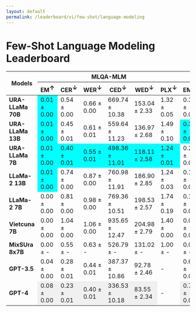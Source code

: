 ```yaml
---
layout: default
permalink: /leaderboard/vi/few-shot/language-modeling
---
```

# Few-Shot Language Modeling Leaderboard

<table class="table table-bordered table-sm w-100 dtHorizontalTable" cellspacing="0">
  <thead>
    <tr>
      <th rowspan="2" class="text-center align-middle"><b>Models</b></th>
      <th colspan="6" class="text-center"><b>MLQA-MLM</b></th>
      <th colspan="6" class="text-center"><b>VSEC</b></th>
    </tr>
    <tr>
      <th class="text-center"><b>EM<span style="vertical-align: super;">↑</span></b></th>
      <th class="text-center"><b>CER<span style="vertical-align: super;">↓</span></b></th>
      <th class="text-center"><b>WER<span style="vertical-align: super;">↓</span></b></th>
      <th class="text-center"><b>CED<span style="vertical-align: super;">↓</span></b></th>
      <th class="text-center"><b>WED<span style="vertical-align: super;">↓</span></b></th>
      <th class="text-center"><b>PLX<span style="vertical-align: super;">↓</span></b></th>
      <th class="text-center"><b>EM<span style="vertical-align: super;">↑</span></b></th>
      <th class="text-center"><b>CER<span style="vertical-align: super;">↓</span></b></th>
      <th class="text-center"><b>WER<span style="vertical-align: super;">↓</span></b></th>
      <th class="text-center"><b>CED<span style="vertical-align: super;">↓</span></b></th>
      <th class="text-center"><b>WED<span style="vertical-align: super;">↓</span></b></th>
      <th class="text-center"><b>PLX<span style="vertical-align: super;">↓</span></b></th>
    </tr>
  </thead>
  <tbody>
    <tr>
      <td class="text-center"><b>URA-LLaMa 70B</b></td>
      <td class="text-center" style="background-color: cyan;">0.01 ± 0.00</td>
      <td class="text-center">0.54 ± 0.00</td>
      <td class="text-center">0.66 ± 0.00</td>
      <td class="text-center">669.74 ± 10.38</td>
      <td class="text-center">153.04 ± 2.33</td>
      <td class="text-center">1.32 ± 0.05</td>
      <td class="text-center">0.33 ± 0.00</td>
      <td class="text-center">0.11 ± 0.00</td>
      <td class="text-center">0.13 ± 0.00</td>
      <td class="text-center">15.09 ± 0.42</td>
      <td class="text-center">4.05 ± 0.11</td>
      <td class="text-center">1.13 ± 0.00</td>
    </tr>
    <tr>
      <td class="text-center"><b>URA-LLaMa 13B</b></td>
      <td class="text-center" style="background-color: cyan;">0.01 ± 0.00</td>
      <td class="text-center">0.45 ± 0.01</td>
      <td class="text-center">0.61 ± 0.01</td>
      <td class="text-center">559.64 ± 11.23</td>
      <td class="text-center">136.97 ± 2.68</td>
      <td class="text-center">1.49 ± 0.10</td>
      <td class="text-center" style="background-color: cyan;">0.35 ± 0.00</td>
      <td class="text-center" style="background-color: cyan;">0.02 ± 0.00</td>
      <td class="text-center" style="background-color: cyan;">0.04 ± 0.00</td>
      <td class="text-center" style="background-color: cyan;">2.81 ± 0.12</td>
      <td class="text-center" style="background-color: cyan;">1.18 ± 0.03</td>
      <td class="text-center">1.15 ± 0.00</td>
    </tr>
    <tr>
      <td class="text-center"><b>URA-LLaMa 7B</b></td>
      <td class="text-center" style="background-color: cyan;">0.01 ± 0.00</td>
      <td class="text-center" style="background-color: cyan;">0.40 ± 0.01</td>
      <td class="text-center" style="background-color: cyan;">0.55 ± 0.01</td>
      <td class="text-center" style="background-color: cyan;">498.36 ± 11.01</td>
      <td class="text-center" style="background-color: cyan;">118.11 ± 2.58</td>
      <td class="text-center" style="background-color: cyan;">1.24 ± 0.01</td>
      <td class="text-center">0.22 ± 0.00</td>
      <td class="text-center">0.32 ± 0.01</td>
      <td class="text-center">0.33 ± 0.01</td>
      <td class="text-center">41.89 ± 1.54</td>
      <td class="text-center">10.10 ± 0.34</td>
      <td class="text-center">1.07 ± 0.00</td>
    </tr>
    <tr>
      <td class="text-center"><b>LLaMa-2 13B</b></td>
      <td class="text-center" style="background-color: cyan;">0.01 ± 0.00</td>
      <td class="text-center">0.74 ± 0.00</td>
      <td class="text-center">0.87 ± 0.00</td>
      <td class="text-center">760.98 ± 11.91</td>
      <td class="text-center">186.90 ± 2.85</td>
      <td class="text-center">1.24 ± 0.03</td>
      <td class="text-center">0.16 ± 0.00</td>
      <td class="text-center">0.03 ± 0.00</td>
      <td class="text-center">0.05 ± 0.00</td>
      <td class="text-center">3.38 ± 0.16</td>
      <td class="text-center">1.51 ± 0.04</td>
      <td class="text-center" style="background-color: cyan;">1.01 ± 0.00</td>
    </tr>
    <tr>
      <td class="text-center"><b>LLaMa-2 7B</b></td>
      <td class="text-center">0.00 ± 0.00</td>
      <td class="text-center">0.81 ± 0.00</td>
      <td class="text-center">0.98 ± 0.00</td>
      <td class="text-center">769.36 ± 10.51</td>
      <td class="text-center">198.53 ± 2.57</td>
      <td class="text-center">1.74 ± 0.19</td>
      <td class="text-center">0.12 ± 0.00</td>
      <td class="text-center">0.36 ± 0.01</td>
      <td class="text-center">0.39 ± 0.01</td>
      <td class="text-center">47.50 ± 0.86</td>
      <td class="text-center">11.80 ± 0.19</td>
      <td class="text-center">1.06 ± 0.00</td>
    </tr>
    <tr>
      <td class="text-center"><b>Vietcuna 7B</b></td>
      <td class="text-center">0.00 ± 0.00</td>
      <td class="text-center">1.04 ± 0.00</td>
      <td class="text-center">1.06 ± 0.00</td>
      <td class="text-center">935.65 ± 12.47</td>
      <td class="text-center">204.98 ± 2.79</td>
      <td class="text-center">1.40 ± 0.00</td>
      <td class="text-center">0.00 ± 0.00</td>
      <td class="text-center">8.00 ± 0.07</td>
      <td class="text-center">8.01 ± 0.07</td>
      <td class="text-center">1063.93 ± 7.64</td>
      <td class="text-center">241.74 ± 1.74</td>
      <td class="text-center">1.46 ± 0.00</td>
    </tr>
    <tr>
      <td class="text-center"><b>MixSUra 8x7B</b></td>
      <td class="text-center">0.00 ± -</td>
      <td class="text-center">0.55 ± -</td>
      <td class="text-center">0.63 ± -</td>
      <td class="text-center">526.79 ± -</td>
      <td class="text-center">131.02 ± -</td>
      <td class="text-center">1.00 ± -</td>
      <td class="text-center">0.08 ± -</td>
      <td class="text-center">0.19 ± -</td>
      <td class="text-center">0.28 ± -</td>
      <td class="text-center">25.13 ± -</td>
      <td class="text-center">8.58 ± -</td>
      <td class="text-center">1.00 ± -</td>
    </tr>
    <tr>
      <td class="text-center"><b>GPT-3.5</b></td>
      <td class="text-center">0.04 ± 0.00</td>
      <td class="text-center">0.28 ± 0.01</td>
      <td class="text-center">0.44 ± 0.01</td>
      <td class="text-center">387.37 ± 10.86</td>
      <td class="text-center">92.78 ± 2.46</td>
      <td class="text-center">-</td>
      <td class="text-center">0.66 ± 0.00</td>
      <td class="text-center" style="background-color: #f0f0f0;">0.01 ± 0.00</td>
      <td class="text-center">0.02 ± 0.00</td>
      <td class="text-center">1.63 ± 0.08</td>
      <td class="text-center">0.61 ± 0.02</td>
      <td class="text-center">-</td>
    </tr>
    <tr>
      <td class="text-center"><b>GPT-4</b></td>
      <td class="text-center" style="background-color: #f0f0f0;">0.08 ± 0.00</td>
      <td class="text-center" style="background-color: #f0f0f0;">0.23 ± 0.01</td>
      <td class="text-center" style="background-color: #f0f0f0;">0.40 ± 0.01</td>
      <td class="text-center" style="background-color: #f0f0f0;">336.53 ± 10.18</td>
      <td class="text-center" style="background-color: #f0f0f0;">83.55 ± 2.34</td>
      <td class="text-center">-</td>
      <td class="text-center" style="background-color: #f0f0f0;">0.75 ± 0.00</td>
      <td class="text-center" style="background-color: #f0f0f0;">0.01 ± 0.00</td>
      <td class="text-center" style="background-color: #f0f0f0;">0.01 ± 0.00</td>
      <td class="text-center" style="background-color: #f0f0f0;">0.89 ± 0.04</td>
      <td class="text-center" style="background-color: #f0f0f0;">0.37 ± 0.01</td>
      <td class="text-center">-</td>
    </tr>
  </tbody>
</table>
